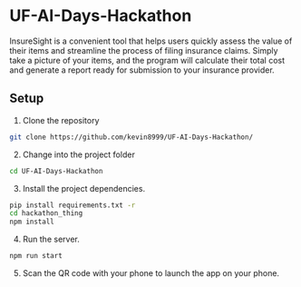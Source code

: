 # UF-AI-Days-Hackathon
InsureSight is a convenient tool that helps users quickly assess the value of their items and streamline the process of filing insurance claims. Simply take a picture of your items, and the program will calculate their total cost and generate a report ready for submission to your insurance provider.

## Setup

1. Clone the repository

```bash
git clone https://github.com/kevin8999/UF-AI-Days-Hackathon/
```

2. Change into the project folder

```bash
cd UF-AI-Days-Hackathon
```

3. Install the project dependencies.

```bash
pip install requirements.txt -r
cd hackathon_thing
npm install
```

4. Run the server.

```bash
npm run start
```

5. Scan the QR code with your phone to launch the app on your phone.
